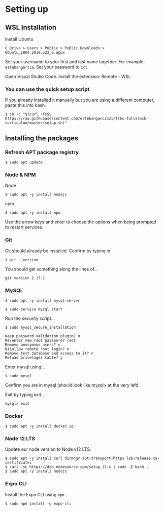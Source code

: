 # Setting up

## WSL Installation

Install Ubuntu

```
C Drive > Users > Public > Public Downloads > Ubuntu_1804.2019.522_0.appx
```

Set your username to your first and last name together. For example: `estebangarcia`. Set your password to `ict`.

Open Visual Studio Code. Install the extension: Remote - WSL

### You can use the quick setup script

If you already installed it manually but you are using a different computer, paste this into bash.

```
$ sh -c "$(curl -fsSL https://raw.githubusercontent.com/estebangarcia21/frhs-fullstack-curriculum/master/setup.sh)"
```

## Installing the packages

### Refresh APT package registry

```
$ sudo apt update
```

### Node & NPM

Node

```
$ sudo apt -y install nodejs
```

npm

```
$ sudo apt -y install npm
```

Use the arrow keys and enter to choose the options when being prompted to restart services.

### Git

Git should already be installed. Confirm by typing in

```
$ git --version
```

You should get something along the lines of...

```
git version 2.17.1
```

### MySQL

```
$ sudo apt -y install mysql-server
```

```
$ sudo service mysql start
```

Run the security script...

```
$ sudo mysql_secure_installation

Keep password validation plugin? n
Re-enter new root password? root
Remove anonymous users? n
Disallow remote root login? n
Remove test database and access to it? n
Reload privelages table? y
```

Enter mysql using...

```
$ sudo mysql
```

Confirm you are in mysql (should look like mysql> at the very left)

Exit by typing exit...

```
mysql> exit
```

### Docker

```
$ sudo apt -y install docker.io
```

### Node 12 LTS

Update our node version to Node v12 LTS.

```
$ sudo apt -y install curl dirmngr apt-transport-https lsb-release ca-certificates
$ curl -sL https://deb.nodesource.com/setup_12.x | sudo -E bash -
$ sudo apt -y install nodejs
```

### Expo CLI

Install the Expo CLI using `npm`.

```
$ sudo npm install -g expo-cli
```
